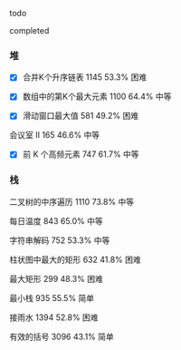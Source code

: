 todo



completed

### 堆

- [x] 合并K个升序链表  	1145	53.3%	困难	

- [x] 数组中的第K个最大元素  	1100	64.4%	中等	

- [x] 滑动窗口最大值  	581	49.2%	困难	

会议室 II  	165	46.6%	中等	

- [x] 前 K 个高频元素  	747	61.7%	中等	

### 栈

二叉树的中序遍历    1110    73.8%   中等  
 
每日温度    843 65.0%   中等  
 
字符串解码   752 53.3%   中等  
  
柱状图中最大的矩形   632 41.8%   困难  
  
最大矩形    299 48.3%   困难  
 
最小栈     935 55.5%   简单  
  
接雨水     1394    52.8%   困难  
  
有效的括号   3096    43.1%   简单  
